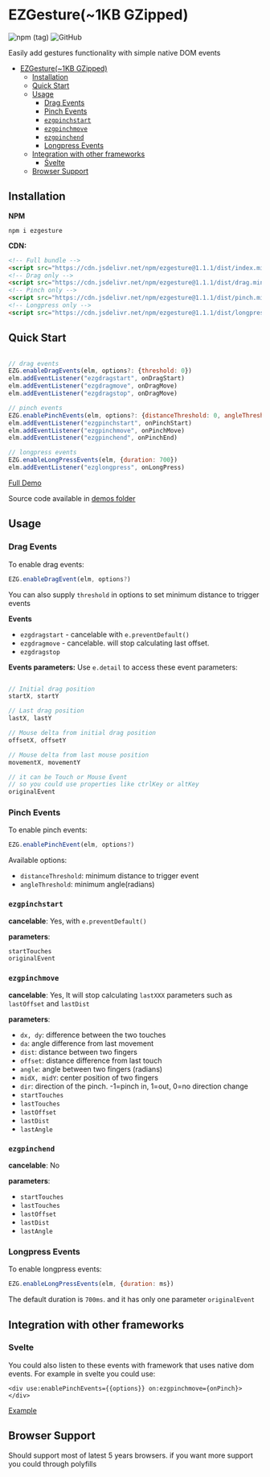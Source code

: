 # EZGesture(~1KB GZipped)
![npm (tag)](https://img.shields.io/npm/v/ezgesture) ![GitHub](https://img.shields.io/github/license/mhmd-22/ezgesture)

Easily add gestures functionality with simple native DOM events


- [EZGesture(~1KB GZipped)](#ezgesture1kb-gzipped)
  - [Installation](#installation)
  - [Quick Start](#quick-start)
  - [Usage](#usage)
    - [Drag Events](#drag-events)
    - [Pinch Events](#pinch-events)
    - [`ezgpinchstart`](#ezgpinchstart)
    - [`ezgpinchmove`](#ezgpinchmove)
    - [`ezgpinchend`](#ezgpinchend)
    - [Longpress Events](#longpress-events)
  - [Integration with other frameworks](#integration-with-other-frameworks)
    - [Svelte](#svelte)
  - [Browser Support](#browser-support)


## Installation
**NPM**

`npm i ezgesture`

**CDN:**

```html
<!-- Full bundle -->
<script src="https://cdn.jsdelivr.net/npm/ezgesture@1.1.1/dist/index.min.js"></script>
<!-- Drag only -->
<script src="https://cdn.jsdelivr.net/npm/ezgesture@1.1.1/dist/drag.min.js"></script>
<!-- Pinch only -->
<script src="https://cdn.jsdelivr.net/npm/ezgesture@1.1.1/dist/pinch.min.js"></script>
<!-- Longpress only -->
<script src="https://cdn.jsdelivr.net/npm/ezgesture@1.1.1/dist/longpress.min.js"></script>
```


## Quick Start
```javascript

// drag events
EZG.enableDragEvents(elm, options?: {threshold: 0})
elm.addEventListener("ezgdragstart", onDragStart)
elm.addEventListener("ezgdragmove", onDragMove)
elm.addEventListener("ezgdragstop", onDragMove)

// pinch events
EZG.enablePinchEvents(elm, options?: {distanceThreshold: 0, angleThreshold: 0})
elm.addEventListener("ezgpinchstart", onPinchStart)
elm.addEventListener("ezgpinchmove", onPinchMove)
elm.addEventListener("ezgpinchend", onPinchEnd)

// longpress events
EZG.enableLongPressEvents(elm, {duration: 700})
elm.addEventListener("ezglongpress", onLongPress)
```
[Full Demo](https://mhmd-22.github.io/ezgesture/)

Source code available in [demos folder](demos/)




## Usage
### Drag Events
To enable drag events:
```javascript
EZG.enableDragEvent(elm, options?)
```

You can also supply `threshold` in options to set minimum distance to trigger events

**Events**
- `ezgdragstart` - cancelable with `e.preventDefault()`
- `ezgdragmove` - cancelable. will stop calculating last offset.
- `ezgdragstop`


**Events parameters:**
Use `e.detail` to access these event parameters:
```javascript

// Initial drag position
startX, startY

// Last drag position
lastX, lastY

// Mouse delta from initial drag position
offsetX, offsetY

// Mouse delta from last mouse position
movementX, movementY

// it can be Touch or Mouse Event
// so you could use properties like ctrlKey or altKey
originalEvent
```

### Pinch Events

To enable pinch events:
```javascript
EZG.enablePinchEvent(elm, options?)
```

Available options:
* `distanceThreshold`: minimum distance to trigger event
* `angleThreshold`: minimum angle(radians)

### `ezgpinchstart`
**cancelable**: Yes, with `e.preventDefault()`


**parameters**:
```javascript
startTouches
originalEvent
```

### `ezgpinchmove`
**cancelable**: Yes, It will stop calculating `lastXXX` parameters such as `lastOffset` and `lastDist`

**parameters**:
* `dx, dy`: difference between the two touches
* `da`: angle difference from last movement
* `dist`: distance between two fingers
* `offset`: distance difference from last touch
* `angle`: angle between two fingers (radians)
* `midX, midY`: center position of two fingers
* `dir`: direction of the pinch. -1=pinch in, 1=out, 0=no direction change
* `startTouches`
* `lastTouches`
* `lastOffset`
* `lastDist`
* `lastAngle`

### `ezgpinchend`
**cancelable**: No

**parameters**:
* `startTouches`
* `lastTouches`
* `lastOffset`
* `lastDist`
* `lastAngle`

### Longpress Events

To enable longpress events:
```javascript
EZG.enableLongPressEvents(elm, {duration: ms})
```
The default duration is `700ms`. and it has only one parameter `originalEvent`

## Integration with other frameworks

### Svelte
You could also listen to these events with framework that uses native dom events. For example in svelte you could use:

```svelte
<div use:enablePinchEvents={{options}} on:ezgpinchmove={onPinch}></div>
```

[Example](https://svelte.dev/repl/e426f80d0f31427f85943e11ad337a36?version=3.37.0)

## Browser Support
Should support most of latest 5 years browsers. if you want more support you could through polyfills

